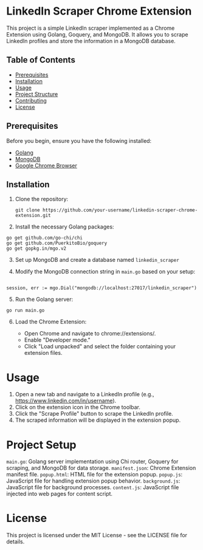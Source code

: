 # LinkedIn Scraper Chrome Extension

This project is a simple LinkedIn scraper implemented as a Chrome Extension using Golang, Goquery, and MongoDB. It allows you to scrape LinkedIn profiles and store the information in a MongoDB database.

## Table of Contents

- [Prerequisites](#prerequisites)
- [Installation](#installation)
- [Usage](#usage)
- [Project Structure](#project-structure)
- [Contributing](#contributing)
- [License](#license)

## Prerequisites

Before you begin, ensure you have the following installed:

- [Golang](https://golang.org/doc/install)
- [MongoDB](https://docs.mongodb.com/manual/installation/)
- [Google Chrome Browser](https://www.google.com/chrome/)

## Installation

1. Clone the repository:

   ```
   git clone https://github.com/your-username/linkedin-scraper-chrome-extension.git

   ```

2. Install the necessary Golang packages:

```
go get github.com/go-chi/chi
go get github.com/PuerkitoBio/goquery
go get gopkg.in/mgo.v2

```

3. Set up MongoDB and create a database named `linkedin_scraper`

4. Modify the MongoDB connection string in `main.go` based on your setup:

```

session, err := mgo.Dial("mongodb://localhost:27017/linkedin_scraper")

```

5. Run the Golang server:

```
go run main.go

```

6. Load the Chrome Extension:

    - Open Chrome and navigate to chrome://extensions/.
    - Enable "Developer mode."
    - Click "Load unpacked" and select the folder containing your extension files.

# Usage

1. Open a new tab and navigate to a LinkedIn profile (e.g., https://www.linkedin.com/in/username).
2. Click on the extension icon in the Chrome toolbar.
3. Click the "Scrape Profile" button to scrape the LinkedIn profile.
4. The scraped information will be displayed in the extension popup.

# Project Setup

`main.go`: Golang server implementation using Chi router, Goquery for scraping, and MongoDB for data storage.
`manifest.json`: Chrome Extension manifest file.
`popup.html`: HTML file for the extension popup.
`popup.js`: JavaScript file for handling extension popup behavior.
`background.js`: JavaScript file for background processes.
`content.js`: JavaScript file injected into web pages for content script.

# License

This project is licensed under the MIT License - see the LICENSE file for details.